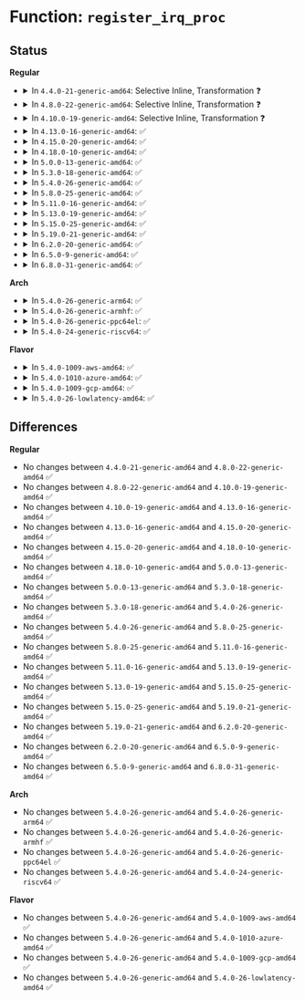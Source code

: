 # Function: <code>register_irq_proc</code>

## Status
<b>Regular</b>
<ul>
<li>
<details>
<summary>In <code>4.4.0-21-generic-amd64</code>: Selective Inline, Transformation ❓</summary>

```c
void register_irq_proc(unsigned int irq, struct irq_desc * desc)
```

```json
{
  "name": "register_irq_proc",
  "collision_type": "Unique Global",
  "inline_type": "Selective",
  "funcs": [
    {
      "addr": 18446744071579770224,
      "name": "register_irq_proc",
      "external": true,
      "loc": "kernel/irq/proc.c:325",
      "file": "kernel/irq/proc.c",
      "inline": "not declared, inlined",
      "caller_inline": [
        "kernel/irq/proc.c:init_irq_proc"
      ],
      "caller_func": [
        "kernel/irq/manage.c:__setup_irq",
        "kernel/irq/proc.c:init_irq_proc"
      ]
    }
  ],
  "symbols": [
    {
      "addr": 18446744071579770224,
      "name": "register_irq_proc.part.9",
      "section": ".text",
      "bind": "STB_LOCAL",
      "size": 336
    },
    {
      "addr": 18446744071579771024,
      "name": "register_irq_proc",
      "section": ".text",
      "bind": "STB_GLOBAL",
      "size": 37
    }
  ]
}
```
</details>
</li>
<li>
<details>
<summary>In <code>4.8.0-22-generic-amd64</code>: Selective Inline, Transformation ❓</summary>

```c
void register_irq_proc(unsigned int irq, struct irq_desc * desc)
```

```json
{
  "name": "register_irq_proc",
  "collision_type": "Unique Global",
  "inline_type": "Selective",
  "funcs": [
    {
      "addr": 18446744071579794601,
      "name": "register_irq_proc",
      "external": true,
      "loc": "kernel/irq/proc.c:324",
      "file": "kernel/irq/proc.c",
      "inline": "not declared, inlined",
      "caller_inline": [
        "kernel/irq/proc.c:init_irq_proc"
      ],
      "caller_func": [
        "kernel/irq/manage.c:__setup_irq",
        "kernel/irq/proc.c:init_irq_proc"
      ]
    }
  ],
  "symbols": [
    {
      "addr": 18446744071579793424,
      "name": "register_irq_proc.part.9",
      "section": ".text",
      "bind": "STB_LOCAL",
      "size": 322
    },
    {
      "addr": 18446744071579794208,
      "name": "register_irq_proc",
      "section": ".text",
      "bind": "STB_GLOBAL",
      "size": 37
    }
  ]
}
```
</details>
</li>
<li>
<details>
<summary>In <code>4.10.0-19-generic-amd64</code>: Selective Inline, Transformation ❓</summary>

```c
void register_irq_proc(unsigned int irq, struct irq_desc * desc)
```

```json
{
  "name": "register_irq_proc",
  "collision_type": "Unique Global",
  "inline_type": "Selective",
  "funcs": [
    {
      "addr": 18446744071579821801,
      "name": "register_irq_proc",
      "external": true,
      "loc": "kernel/irq/proc.c:324",
      "file": "kernel/irq/proc.c",
      "inline": "not declared, inlined",
      "caller_inline": [
        "kernel/irq/proc.c:init_irq_proc"
      ],
      "caller_func": [
        "kernel/irq/manage.c:__setup_irq",
        "kernel/irq/proc.c:init_irq_proc"
      ]
    }
  ],
  "symbols": [
    {
      "addr": 18446744071579819824,
      "name": "register_irq_proc.part.6",
      "section": ".text",
      "bind": "STB_LOCAL",
      "size": 322
    },
    {
      "addr": 18446744071579821408,
      "name": "register_irq_proc",
      "section": ".text",
      "bind": "STB_GLOBAL",
      "size": 37
    }
  ]
}
```
</details>
</li>
<li>
<details>
<summary>In <code>4.13.0-16-generic-amd64</code>: ✅</summary>

```c
void register_irq_proc(unsigned int irq, struct irq_desc * desc)
```

```json
{
  "name": "register_irq_proc",
  "collision_type": "Unique Global",
  "inline_type": "No",
  "funcs": [
    {
      "addr": 18446744071579819680,
      "name": "register_irq_proc",
      "external": true,
      "loc": "kernel/irq/proc.c:392",
      "file": "kernel/irq/proc.c",
      "inline": "seen, unknown",
      "caller_inline": [],
      "caller_func": [
        "kernel/irq/manage.c:__setup_irq",
        "kernel/irq/proc.c:init_irq_proc"
      ]
    }
  ],
  "symbols": [
    {
      "addr": 18446744071579819680,
      "name": "register_irq_proc",
      "section": ".text",
      "bind": "STB_GLOBAL",
      "size": 410
    }
  ]
}
```
</details>
</li>
<li>
<details>
<summary>In <code>4.15.0-20-generic-amd64</code>: ✅</summary>

```c
void register_irq_proc(unsigned int irq, struct irq_desc * desc)
```

```json
{
  "name": "register_irq_proc",
  "collision_type": "Unique Global",
  "inline_type": "No",
  "funcs": [
    {
      "addr": 18446744071579855072,
      "name": "register_irq_proc",
      "external": true,
      "loc": "kernel/irq/proc.c:394",
      "file": "kernel/irq/proc.c",
      "inline": "seen, unknown",
      "caller_inline": [],
      "caller_func": [
        "kernel/irq/manage.c:__setup_irq",
        "kernel/irq/proc.c:init_irq_proc"
      ]
    }
  ],
  "symbols": [
    {
      "addr": 18446744071579855072,
      "name": "register_irq_proc",
      "section": ".text",
      "bind": "STB_GLOBAL",
      "size": 410
    }
  ]
}
```
</details>
</li>
<li>
<details>
<summary>In <code>4.18.0-10-generic-amd64</code>: ✅</summary>

```c
void register_irq_proc(unsigned int irq, struct irq_desc * desc)
```

```json
{
  "name": "register_irq_proc",
  "collision_type": "Unique Global",
  "inline_type": "No",
  "funcs": [
    {
      "addr": 18446744071579888640,
      "name": "register_irq_proc",
      "external": true,
      "loc": "kernel/irq/proc.c:330",
      "file": "kernel/irq/proc.c",
      "inline": "seen, unknown",
      "caller_inline": [],
      "caller_func": [
        "kernel/irq/manage.c:__setup_irq",
        "kernel/irq/proc.c:init_irq_proc"
      ]
    }
  ],
  "symbols": [
    {
      "addr": 18446744071579888640,
      "name": "register_irq_proc",
      "section": ".text",
      "bind": "STB_GLOBAL",
      "size": 410
    }
  ]
}
```
</details>
</li>
<li>
<details>
<summary>In <code>5.0.0-13-generic-amd64</code>: ✅</summary>

```c
void register_irq_proc(unsigned int irq, struct irq_desc * desc)
```

```json
{
  "name": "register_irq_proc",
  "collision_type": "Unique Global",
  "inline_type": "No",
  "funcs": [
    {
      "addr": 18446744071579935696,
      "name": "register_irq_proc",
      "external": true,
      "loc": "kernel/irq/proc.c:330",
      "file": "kernel/irq/proc.c",
      "inline": "seen, unknown",
      "caller_inline": [],
      "caller_func": [
        "kernel/irq/manage.c:__setup_irq",
        "kernel/irq/proc.c:init_irq_proc"
      ]
    }
  ],
  "symbols": [
    {
      "addr": 18446744071579935696,
      "name": "register_irq_proc",
      "section": ".text",
      "bind": "STB_GLOBAL",
      "size": 410
    }
  ]
}
```
</details>
</li>
<li>
<details>
<summary>In <code>5.3.0-18-generic-amd64</code>: ✅</summary>

```c
void register_irq_proc(unsigned int irq, struct irq_desc * desc)
```

```json
{
  "name": "register_irq_proc",
  "collision_type": "Unique Global",
  "inline_type": "No",
  "funcs": [
    {
      "addr": 18446744071579974320,
      "name": "register_irq_proc",
      "external": true,
      "loc": "kernel/irq/proc.c:330",
      "file": "kernel/irq/proc.c",
      "inline": "seen, unknown",
      "caller_inline": [],
      "caller_func": [
        "kernel/irq/manage.c:__setup_irq",
        "kernel/irq/proc.c:init_irq_proc"
      ]
    }
  ],
  "symbols": [
    {
      "addr": 18446744071579974320,
      "name": "register_irq_proc",
      "section": ".text",
      "bind": "STB_GLOBAL",
      "size": 410
    }
  ]
}
```
</details>
</li>
<li>
<details>
<summary>In <code>5.4.0-26-generic-amd64</code>: ✅</summary>

```c
void register_irq_proc(unsigned int irq, struct irq_desc * desc)
```

```json
{
  "name": "register_irq_proc",
  "collision_type": "Unique Global",
  "inline_type": "No",
  "funcs": [
    {
      "addr": 18446744071580023840,
      "name": "register_irq_proc",
      "external": true,
      "loc": "kernel/irq/proc.c:338",
      "file": "kernel/irq/proc.c",
      "inline": "seen, unknown",
      "caller_inline": [],
      "caller_func": [
        "kernel/irq/manage.c:__setup_irq",
        "kernel/irq/proc.c:init_irq_proc"
      ]
    }
  ],
  "symbols": [
    {
      "addr": 18446744071580023840,
      "name": "register_irq_proc",
      "section": ".text",
      "bind": "STB_GLOBAL",
      "size": 410
    }
  ]
}
```
</details>
</li>
<li>
<details>
<summary>In <code>5.8.0-25-generic-amd64</code>: ✅</summary>

```c
void register_irq_proc(unsigned int irq, struct irq_desc * desc)
```

```json
{
  "name": "register_irq_proc",
  "collision_type": "Unique Global",
  "inline_type": "No",
  "funcs": [
    {
      "addr": 18446744071580074336,
      "name": "register_irq_proc",
      "external": true,
      "loc": "kernel/irq/proc.c:338",
      "file": "kernel/irq/proc.c",
      "inline": "seen, unknown",
      "caller_inline": [],
      "caller_func": [
        "kernel/irq/manage.c:__setup_irq",
        "kernel/irq/proc.c:init_irq_proc"
      ]
    }
  ],
  "symbols": [
    {
      "addr": 18446744071580074336,
      "name": "register_irq_proc",
      "section": ".text",
      "bind": "STB_GLOBAL",
      "size": 410
    }
  ]
}
```
</details>
</li>
<li>
<details>
<summary>In <code>5.11.0-16-generic-amd64</code>: ✅</summary>

```c
void register_irq_proc(unsigned int irq, struct irq_desc * desc)
```

```json
{
  "name": "register_irq_proc",
  "collision_type": "Unique Global",
  "inline_type": "No",
  "funcs": [
    {
      "addr": 18446744071580056448,
      "name": "register_irq_proc",
      "external": true,
      "loc": "kernel/irq/proc.c:338",
      "file": "kernel/irq/proc.c",
      "inline": "seen, unknown",
      "caller_inline": [],
      "caller_func": [
        "kernel/irq/manage.c:__setup_irq",
        "kernel/irq/proc.c:init_irq_proc"
      ]
    }
  ],
  "symbols": [
    {
      "addr": 18446744071580056448,
      "name": "register_irq_proc",
      "section": ".text",
      "bind": "STB_GLOBAL",
      "size": 410
    }
  ]
}
```
</details>
</li>
<li>
<details>
<summary>In <code>5.13.0-19-generic-amd64</code>: ✅</summary>

```c
void register_irq_proc(unsigned int irq, struct irq_desc * desc)
```

```json
{
  "name": "register_irq_proc",
  "collision_type": "Unique Global",
  "inline_type": "No",
  "funcs": [
    {
      "addr": 18446744071580057152,
      "name": "register_irq_proc",
      "external": true,
      "loc": "kernel/irq/proc.c:338",
      "file": "kernel/irq/proc.c",
      "inline": "seen, unknown",
      "caller_inline": [],
      "caller_func": [
        "kernel/irq/manage.c:__setup_irq",
        "kernel/irq/proc.c:init_irq_proc"
      ]
    }
  ],
  "symbols": [
    {
      "addr": 18446744071580057152,
      "name": "register_irq_proc",
      "section": ".text",
      "bind": "STB_GLOBAL",
      "size": 410
    }
  ]
}
```
</details>
</li>
<li>
<details>
<summary>In <code>5.15.0-25-generic-amd64</code>: ✅</summary>

```c
void register_irq_proc(unsigned int irq, struct irq_desc * desc)
```

```json
{
  "name": "register_irq_proc",
  "collision_type": "Unique Global",
  "inline_type": "No",
  "funcs": [
    {
      "addr": 18446744071580189616,
      "name": "register_irq_proc",
      "external": true,
      "loc": "kernel/irq/proc.c:338",
      "file": "kernel/irq/proc.c",
      "inline": "seen, unknown",
      "caller_inline": [],
      "caller_func": [
        "kernel/irq/manage.c:__setup_irq",
        "kernel/irq/proc.c:init_irq_proc"
      ]
    }
  ],
  "symbols": [
    {
      "addr": 18446744071580189616,
      "name": "register_irq_proc",
      "section": ".text",
      "bind": "STB_GLOBAL",
      "size": 410
    }
  ]
}
```
</details>
</li>
<li>
<details>
<summary>In <code>5.19.0-21-generic-amd64</code>: ✅</summary>

```c
void register_irq_proc(unsigned int irq, struct irq_desc * desc)
```

```json
{
  "name": "register_irq_proc",
  "collision_type": "Unique Global",
  "inline_type": "No",
  "funcs": [
    {
      "addr": 18446744071580339824,
      "name": "register_irq_proc",
      "external": true,
      "loc": "kernel/irq/proc.c:338",
      "file": "kernel/irq/proc.c",
      "inline": "seen, unknown",
      "caller_inline": [],
      "caller_func": [
        "kernel/irq/manage.c:__setup_irq",
        "kernel/irq/proc.c:init_irq_proc"
      ]
    }
  ],
  "symbols": [
    {
      "addr": 18446744071580339824,
      "name": "register_irq_proc",
      "section": ".text",
      "bind": "STB_GLOBAL",
      "size": 441
    }
  ]
}
```
</details>
</li>
<li>
<details>
<summary>In <code>6.2.0-20-generic-amd64</code>: ✅</summary>

```c
void register_irq_proc(unsigned int irq, struct irq_desc * desc)
```

```json
{
  "name": "register_irq_proc",
  "collision_type": "Unique Global",
  "inline_type": "No",
  "funcs": [
    {
      "addr": 18446744071580557200,
      "name": "register_irq_proc",
      "external": true,
      "loc": "kernel/irq/proc.c:338",
      "file": "kernel/irq/proc.c",
      "inline": "seen, unknown",
      "caller_inline": [],
      "caller_func": [
        "kernel/irq/manage.c:__setup_irq",
        "kernel/irq/proc.c:init_irq_proc"
      ]
    }
  ],
  "symbols": [
    {
      "addr": 18446744071580557200,
      "name": "register_irq_proc",
      "section": ".text",
      "bind": "STB_GLOBAL",
      "size": 441
    }
  ]
}
```
</details>
</li>
<li>
<details>
<summary>In <code>6.5.0-9-generic-amd64</code>: ✅</summary>

```c
void register_irq_proc(unsigned int irq, struct irq_desc * desc)
```

```json
{
  "name": "register_irq_proc",
  "collision_type": "Unique Global",
  "inline_type": "No",
  "funcs": [
    {
      "addr": 18446744071580630672,
      "name": "register_irq_proc",
      "external": true,
      "loc": "kernel/irq/proc.c:338",
      "file": "kernel/irq/proc.c",
      "inline": "seen, unknown",
      "caller_inline": [],
      "caller_func": [
        "kernel/irq/manage.c:__setup_irq",
        "kernel/irq/proc.c:init_irq_proc"
      ]
    }
  ],
  "symbols": [
    {
      "addr": 18446744071580630672,
      "name": "register_irq_proc",
      "section": ".text",
      "bind": "STB_GLOBAL",
      "size": 441
    }
  ]
}
```
</details>
</li>
<li>
<details>
<summary>In <code>6.8.0-31-generic-amd64</code>: ✅</summary>

```c
void register_irq_proc(unsigned int irq, struct irq_desc * desc)
```

```json
{
  "name": "register_irq_proc",
  "collision_type": "Unique Global",
  "inline_type": "No",
  "funcs": [
    {
      "addr": 18446744071580695824,
      "name": "register_irq_proc",
      "external": true,
      "loc": "kernel/irq/proc.c:338",
      "file": "kernel/irq/proc.c",
      "inline": "seen, unknown",
      "caller_inline": [],
      "caller_func": [
        "kernel/irq/manage.c:__setup_irq",
        "kernel/irq/proc.c:init_irq_proc"
      ]
    }
  ],
  "symbols": [
    {
      "addr": 18446744071580695824,
      "name": "register_irq_proc",
      "section": ".text",
      "bind": "STB_GLOBAL",
      "size": 441
    }
  ]
}
```
</details>
</li>
</ul>
<b>Arch</b>
<ul>
<li>
<details>
<summary>In <code>5.4.0-26-generic-arm64</code>: ✅</summary>

```c
void register_irq_proc(unsigned int irq, struct irq_desc * desc)
```

```json
{
  "name": "register_irq_proc",
  "collision_type": "Unique Global",
  "inline_type": "No",
  "funcs": [
    {
      "addr": 18446603336491227616,
      "name": "register_irq_proc",
      "external": true,
      "loc": "kernel/irq/proc.c:338",
      "file": "kernel/irq/proc.c",
      "inline": "seen, unknown",
      "caller_inline": [],
      "caller_func": [
        "kernel/irq/manage.c:__setup_irq",
        "kernel/irq/proc.c:init_irq_proc"
      ]
    }
  ],
  "symbols": [
    {
      "addr": 18446603336491227616,
      "name": "register_irq_proc",
      "section": ".text",
      "bind": "STB_GLOBAL",
      "size": 436
    }
  ]
}
```
</details>
</li>
<li>
<details>
<summary>In <code>5.4.0-26-generic-armhf</code>: ✅</summary>

```c
void register_irq_proc(unsigned int irq, struct irq_desc * desc)
```

```json
{
  "name": "register_irq_proc",
  "collision_type": "Unique Global",
  "inline_type": "No",
  "funcs": [
    {
      "addr": 3225241804,
      "name": "register_irq_proc",
      "external": true,
      "loc": "kernel/irq/proc.c:338",
      "file": "kernel/irq/proc.c",
      "inline": "seen, unknown",
      "caller_inline": [],
      "caller_func": [
        "kernel/irq/manage.c:__setup_irq",
        "kernel/irq/proc.c:init_irq_proc"
      ]
    }
  ],
  "symbols": [
    {
      "addr": 3225241804,
      "name": "register_irq_proc",
      "section": ".text",
      "bind": "STB_GLOBAL",
      "size": 436
    }
  ]
}
```
</details>
</li>
<li>
<details>
<summary>In <code>5.4.0-26-generic-ppc64el</code>: ✅</summary>

```c
void register_irq_proc(unsigned int irq, struct irq_desc * desc)
```

```json
{
  "name": "register_irq_proc",
  "collision_type": "Unique Global",
  "inline_type": "No",
  "funcs": [
    {
      "addr": 13835058055284129840,
      "name": "register_irq_proc",
      "external": true,
      "loc": "kernel/irq/proc.c:338",
      "file": "kernel/irq/proc.c",
      "inline": "seen, unknown",
      "caller_inline": [],
      "caller_func": [
        "kernel/irq/manage.c:__setup_irq",
        "kernel/irq/proc.c:init_irq_proc"
      ]
    }
  ],
  "symbols": [
    {
      "addr": 13835058055284129840,
      "name": "register_irq_proc",
      "section": ".text",
      "bind": "STB_GLOBAL",
      "size": 488
    }
  ]
}
```
</details>
</li>
<li>
<details>
<summary>In <code>5.4.0-24-generic-riscv64</code>: ✅</summary>

```c
void register_irq_proc(unsigned int irq, struct irq_desc * desc)
```

```json
{
  "name": "register_irq_proc",
  "collision_type": "Unique Global",
  "inline_type": "No",
  "funcs": [
    {
      "addr": 18446743936271762576,
      "name": "register_irq_proc",
      "external": true,
      "loc": "kernel/irq/proc.c:338",
      "file": "kernel/irq/proc.c",
      "inline": "seen, unknown",
      "caller_inline": [],
      "caller_func": [
        "kernel/irq/manage.c:__setup_irq",
        "kernel/irq/proc.c:init_irq_proc"
      ]
    }
  ],
  "symbols": [
    {
      "addr": 18446743936271762576,
      "name": "register_irq_proc",
      "section": ".text",
      "bind": "STB_GLOBAL",
      "size": 316
    }
  ]
}
```
</details>
</li>
</ul>
<b>Flavor</b>
<ul>
<li>
<details>
<summary>In <code>5.4.0-1009-aws-amd64</code>: ✅</summary>

```c
void register_irq_proc(unsigned int irq, struct irq_desc * desc)
```

```json
{
  "name": "register_irq_proc",
  "collision_type": "Unique Global",
  "inline_type": "No",
  "funcs": [
    {
      "addr": 18446744071579992576,
      "name": "register_irq_proc",
      "external": true,
      "loc": "kernel/irq/proc.c:338",
      "file": "kernel/irq/proc.c",
      "inline": "seen, unknown",
      "caller_inline": [],
      "caller_func": [
        "kernel/irq/manage.c:__setup_irq",
        "kernel/irq/proc.c:init_irq_proc"
      ]
    }
  ],
  "symbols": [
    {
      "addr": 18446744071579992576,
      "name": "register_irq_proc",
      "section": ".text",
      "bind": "STB_GLOBAL",
      "size": 410
    }
  ]
}
```
</details>
</li>
<li>
<details>
<summary>In <code>5.4.0-1010-azure-amd64</code>: ✅</summary>

```c
void register_irq_proc(unsigned int irq, struct irq_desc * desc)
```

```json
{
  "name": "register_irq_proc",
  "collision_type": "Unique Global",
  "inline_type": "No",
  "funcs": [
    {
      "addr": 18446744071579931248,
      "name": "register_irq_proc",
      "external": true,
      "loc": "kernel/irq/proc.c:338",
      "file": "kernel/irq/proc.c",
      "inline": "seen, unknown",
      "caller_inline": [],
      "caller_func": [
        "kernel/irq/manage.c:__setup_irq",
        "kernel/irq/proc.c:init_irq_proc"
      ]
    }
  ],
  "symbols": [
    {
      "addr": 18446744071579931248,
      "name": "register_irq_proc",
      "section": ".text",
      "bind": "STB_GLOBAL",
      "size": 410
    }
  ]
}
```
</details>
</li>
<li>
<details>
<summary>In <code>5.4.0-1009-gcp-amd64</code>: ✅</summary>

```c
void register_irq_proc(unsigned int irq, struct irq_desc * desc)
```

```json
{
  "name": "register_irq_proc",
  "collision_type": "Unique Global",
  "inline_type": "No",
  "funcs": [
    {
      "addr": 18446744071579984112,
      "name": "register_irq_proc",
      "external": true,
      "loc": "kernel/irq/proc.c:338",
      "file": "kernel/irq/proc.c",
      "inline": "seen, unknown",
      "caller_inline": [],
      "caller_func": [
        "kernel/irq/manage.c:__setup_irq",
        "kernel/irq/proc.c:init_irq_proc"
      ]
    }
  ],
  "symbols": [
    {
      "addr": 18446744071579984112,
      "name": "register_irq_proc",
      "section": ".text",
      "bind": "STB_GLOBAL",
      "size": 410
    }
  ]
}
```
</details>
</li>
<li>
<details>
<summary>In <code>5.4.0-26-lowlatency-amd64</code>: ✅</summary>

```c
void register_irq_proc(unsigned int irq, struct irq_desc * desc)
```

```json
{
  "name": "register_irq_proc",
  "collision_type": "Unique Global",
  "inline_type": "No",
  "funcs": [
    {
      "addr": 18446744071580030752,
      "name": "register_irq_proc",
      "external": true,
      "loc": "kernel/irq/proc.c:338",
      "file": "kernel/irq/proc.c",
      "inline": "seen, unknown",
      "caller_inline": [],
      "caller_func": [
        "kernel/irq/manage.c:__setup_irq",
        "kernel/irq/proc.c:init_irq_proc"
      ]
    }
  ],
  "symbols": [
    {
      "addr": 18446744071580030752,
      "name": "register_irq_proc",
      "section": ".text",
      "bind": "STB_GLOBAL",
      "size": 410
    }
  ]
}
```
</details>
</li>
</ul>

## Differences
<b>Regular</b>
<ul>
<li>
No changes between <code>4.4.0-21-generic-amd64</code> and <code>4.8.0-22-generic-amd64</code> ✅
</li>
<li>
No changes between <code>4.8.0-22-generic-amd64</code> and <code>4.10.0-19-generic-amd64</code> ✅
</li>
<li>
No changes between <code>4.10.0-19-generic-amd64</code> and <code>4.13.0-16-generic-amd64</code> ✅
</li>
<li>
No changes between <code>4.13.0-16-generic-amd64</code> and <code>4.15.0-20-generic-amd64</code> ✅
</li>
<li>
No changes between <code>4.15.0-20-generic-amd64</code> and <code>4.18.0-10-generic-amd64</code> ✅
</li>
<li>
No changes between <code>4.18.0-10-generic-amd64</code> and <code>5.0.0-13-generic-amd64</code> ✅
</li>
<li>
No changes between <code>5.0.0-13-generic-amd64</code> and <code>5.3.0-18-generic-amd64</code> ✅
</li>
<li>
No changes between <code>5.3.0-18-generic-amd64</code> and <code>5.4.0-26-generic-amd64</code> ✅
</li>
<li>
No changes between <code>5.4.0-26-generic-amd64</code> and <code>5.8.0-25-generic-amd64</code> ✅
</li>
<li>
No changes between <code>5.8.0-25-generic-amd64</code> and <code>5.11.0-16-generic-amd64</code> ✅
</li>
<li>
No changes between <code>5.11.0-16-generic-amd64</code> and <code>5.13.0-19-generic-amd64</code> ✅
</li>
<li>
No changes between <code>5.13.0-19-generic-amd64</code> and <code>5.15.0-25-generic-amd64</code> ✅
</li>
<li>
No changes between <code>5.15.0-25-generic-amd64</code> and <code>5.19.0-21-generic-amd64</code> ✅
</li>
<li>
No changes between <code>5.19.0-21-generic-amd64</code> and <code>6.2.0-20-generic-amd64</code> ✅
</li>
<li>
No changes between <code>6.2.0-20-generic-amd64</code> and <code>6.5.0-9-generic-amd64</code> ✅
</li>
<li>
No changes between <code>6.5.0-9-generic-amd64</code> and <code>6.8.0-31-generic-amd64</code> ✅
</li>
</ul>
<b>Arch</b>
<ul>
<li>
No changes between <code>5.4.0-26-generic-amd64</code> and <code>5.4.0-26-generic-arm64</code> ✅
</li>
<li>
No changes between <code>5.4.0-26-generic-amd64</code> and <code>5.4.0-26-generic-armhf</code> ✅
</li>
<li>
No changes between <code>5.4.0-26-generic-amd64</code> and <code>5.4.0-26-generic-ppc64el</code> ✅
</li>
<li>
No changes between <code>5.4.0-26-generic-amd64</code> and <code>5.4.0-24-generic-riscv64</code> ✅
</li>
</ul>
<b>Flavor</b>
<ul>
<li>
No changes between <code>5.4.0-26-generic-amd64</code> and <code>5.4.0-1009-aws-amd64</code> ✅
</li>
<li>
No changes between <code>5.4.0-26-generic-amd64</code> and <code>5.4.0-1010-azure-amd64</code> ✅
</li>
<li>
No changes between <code>5.4.0-26-generic-amd64</code> and <code>5.4.0-1009-gcp-amd64</code> ✅
</li>
<li>
No changes between <code>5.4.0-26-generic-amd64</code> and <code>5.4.0-26-lowlatency-amd64</code> ✅
</li>
</ul>
